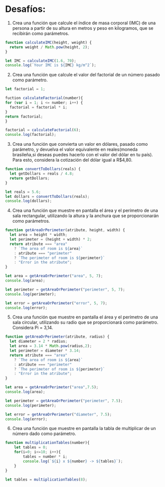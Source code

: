 # Desafíos:

1. Crea una función que calcule el índice de masa corporal (IMC) de una persona a partir de su altura en metros y peso en kilogramos, que se recibirán como parámetros.

```javascript
function calculateIMC(height, weight) {
  return weight / Math.pow(height, 2);
}

let IMC = calculateIMC(1.6, 70);
console.log(`Your IMC is ${IMC} kg/m^2`);
```

2. Crea una función que calcule el valor del factorial de un número pasado como parámetro.

```javascript
let factorial = 1;

fuction calculateFactorial(number){
for (var i = 1; i <= number; i++) {
  factorial = factorial * i;
}
return factorial;
}

factorial = calculateFactorial(6);
console.log(factorial);
```

3. Crea una función que convierta un valor en dólares, pasado como parámetro, y devuelva el valor equivalente en reales(moneda brasileña,si deseas puedes hacerlo con el valor del dólar en tu país). Para esto, considera la cotización del dólar igual a R$4,80.

```javascript
function convertToDollars(reals) {
  let getDollars = reals / 4.8;
  return getDollars;
}

let reals = 5.6;
let dollars = convertToDollars(reals);
console.log(dollars);
```

4. Crea una función que muestre en pantalla el área y el perímetro de una sala rectangular, utilizando la altura y la anchura que se proporcionarán como parámetros.

```javascript
function getAreaOrPerimeter(atribute, height, width) {
  let area = height * width;
  let perimeter = (height + width) * 2;
  return atribute === "area"
    ? `The area of room is ${area}`
    : atribute === "perimeter"
    ? `The perimeter of room is ${perimeter}`
    : "Error in the atribute";
}

let area = getAreaOrPerimeter("area", 5, 7);
console.log(area);

let perimeter = getAreaOrPerimeter("perimeter", 5, 7);
console.log(perimeter);

let error = getAreaOrPerimeter("error", 5, 7);
console.log(error);
```

5. Crea una función que muestre en pantalla el área y el perímetro de una sala circular, utilizando su radio que se proporcionará como parámetro. Considera Pi = 3,14.

```javascript
function getAreaOrPerimeter(atribute, radius) {
  let diameter = 2 * radius;
  let area = 3.14 * Math.pow(radius,2); 
  let perimeter = diameter * 3.14;
  return atribute === "area"
    ? `The area of room is ${area}`
    : atribute === "perimeter"
    ? `The perimeter of room is ${perimeter}`
    : "Error in the atribute";
}

let area = getAreaOrPerimeter("area",7.5);
console.log(area);

let perimeter = getAreaOrPerimeter("perimeter", 7.5);
console.log(perimeter);

let error = getAreaOrPerimeter("diameter", 7.5);
console.log(error);
```

6. Crea una función que muestre en pantalla la tabla de multiplicar de un número dado como parámetro.

```javascript
function multiplicationTables(number){
    let tables = 0;
    for(i=0; i<=10; i++){
        tables = number * i;
        console.log(`${i} x ${number} -> ${tables}`);
    }
}

let tables = multiplicationTables(8);
```
